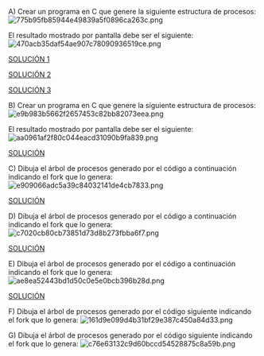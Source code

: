 A)	Crear un programa en C que genere la siguiente estructura de procesos: 
![775b95fb85944e49839a5f0896ca263c.png](_resources/775b95fb85944e49839a5f0896ca263c.png)

El resultado mostrado por pantalla debe ser el siguiente: 
![470acb35daf54ae907c78090936519ce.png](_resources/470acb35daf54ae907c78090936519ce.png)


[SOLUCIÓN 1](_resources/ejercicio_a1.c)

[SOLUCIÓN 2](_resources/ejercicio_a2.c)

[SOLUCIÓN 3](_resources/ejercicio_a3.c) 
 
B)	Crear un programa en C que genere la siguiente estructura de procesos: 
![e9b983b5662f2657453c82bb82073eea.png](_resources/e9b983b5662f2657453c82bb82073eea.png)

El resultado mostrado por pantalla debe ser el siguiente: 
![aa0961af2f80c044eacd31090b9fa839.png](_resources/aa0961af2f80c044eacd31090b9fa839.png)

[SOLUCIÓN](_resources/ejercicio_b.c)

C) Dibuja el árbol de procesos generado por el código a continuación indicando el fork que lo genera:
![e909066adc5a39c84032141de4cb7833.png](_resources/e909066adc5a39c84032141de4cb7833.png)

[SOLUCIÓN](_resources/ejercicio_c.png)

D) Dibuja el árbol de procesos generado por el código a continuación indicando el fork que lo genera:
![c7020cb80cb73851d73d8b273fbba6f7.png](_resources/c7020cb80cb73851d73d8b273fbba6f7.png)

[SOLUCIÓN](_resources/ejercicio_d.png)

E) Dibuja el árbol de procesos generado por el código a continuación indicando el fork que lo genera:
![ae8ea52443bd1d50c0e5e0bcb396b28d.png](_resources/ae8ea52443bd1d50c0e5e0bcb396b28d.png)

[SOLUCIÓN](_resources/ejercicio_e.png)

F) Dibuja el árbol de procesos generado por el código siguiente indicando el fork que lo genera:
![161d9e099d4b31bf29e387c450a84d33.png](_resources/161d9e099d4b31bf29e387c450a84d33.png)

G)	Dibuja el árbol de procesos generado por el código siguiente indicando el fork que lo genera:
![c76e63132c9d60bccd54528875c8a59b.png](_resources/c76e63132c9d60bccd54528875c8a59b.png)